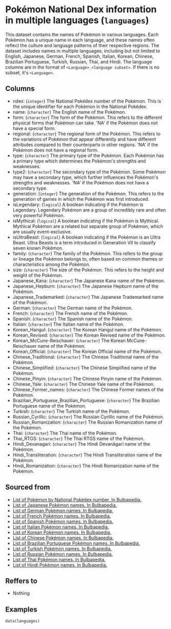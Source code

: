 # Pokémon National Dex information in multiple languages (`languages`)

This dataset contains the names of Pokémon in various languages.
Each Pokémon has a unique name in each language, and these names often reflect the culture and
language patterns of their respective regions. The dataset includes names in multiple languages,
including but not limited to English, Japanese, German, French, Spanish, Italian, Korean, Chinese,
Brazilian Portuguese, Turkish, Russian, Thai, and Hindi. The language columns are in the format of
`<Language>_<language subset>`. If there is no subset, it's `<Language>`.


## Columns
  - ndex: (`integer`) The National Pokédex number of the Pokémon. This is the unique identifier for each Pokémon in the National Pokédex.
  - name: (`character`) The English name of the Pokémon.
  - form: (`character`) The form of the Pokémon. This refers to the different physical forms that Pokémon can take. 'NA' if the Pokémon does not have a special form.
  - regional: (`character`) The regional form of the Pokémon. This refers to the variations of Pokémon that appear differently and have different attributes compared to their counterparts in other regions. 'NA' if the Pokémon does not have a regional form.
  - type: (`character`) The primary type of the Pokémon. Each Pokémon has a primary type which determines the Pokémon's strengths and weaknesses.
  - type2: (`character`) The secondary type of the Pokémon. Some Pokémon may have a secondary type, which further influences the Pokémon's strengths and weaknesses. 'NA' if the Pokémon does not have a secondary type.
  - generation: (`integer`) The generation of the Pokémon. This refers to the generation of games in which the Pokémon was first introduced.
  - isLegendary: (`logical`) A boolean indicating if the Pokémon is Legendary. Legendary Pokémon are a group of incredibly rare and often very powerful Pokémon.
  - isMythical: (`logical`) A boolean indicating if the Pokémon is Mythical. Mythical Pokémon are a related but separate group of Pokémon, which are usually event-exclusive.
  - isUltraBeast: (`logical`) A boolean indicating if the Pokémon is an Ultra Beast. Ultra Beasts is a term introduced in Generation VII to classify seven known Pokémon.
  - family: (`character`) The family of the Pokémon. This refers to the group or lineage the Pokémon belongs to, often based on common themes or characteristics among the Pokémon.
  - size: (`character`) The size of the Pokémon. This refers to the height and weight of the Pokémon.
  - Japanese_Kana: (`character`) The Japanese Kana name of the Pokémon.
  - Japanese_Hepburn: (`character`) The Japanese Hepburn name of the Pokémon.
  - Japanese_Trademarked: (`character`) The Japanese Trademarked name of the Pokémon.
  - German: (`character`) The German name of the Pokémon.
  - French: (`character`) The French name of the Pokémon.
  - Spanish: (`character`) The Spanish name of the Pokémon.
  - Italian: (`character`) The Italian name of the Pokémon.
  - Korean_Hangul: (`character`) The Korean Hangul name of the Pokémon.
  - Korean_Revised: (`character`) The Korean Revised name of the Pokémon.
  - Korean_McCune-Reischauer: (`character`) The Korean McCune-Reischauer name of the Pokémon.
  - Korean_Official: (`character`) The Korean Official name of the Pokémon.
  - Chinese_Traditional: (`character`) The Chinese Traditional name of the Pokémon.
  - Chinese_Simplified: (`character`) The Chinese Simplified name of the Pokémon.
  - Chinese_Pinyin: (`character`) The Chinese Pinyin name of the Pokémon.
  - Chinese_Yale: (`character`) The Chinese Yale name of the Pokémon.
  - Chinese_Former_names: (`character`) The Chinese Former names of the Pokémon.
  - Brazilian_Portuguese_Brazilian_Portuguese: (`character`) The Brazilian Portuguese name of the Pokémon.
  - Turkish: (`character`) The Turkish name of the Pokémon.
  - Russian_Cyrillic: (`character`) The Russian Cyrillic name of the Pokémon.
  - Russian_Romanization: (`character`) The Russian Romanization name of the Pokémon.
  - Thai: (`character`) The Thai name of the Pokémon.
  - Thai_RTGS: (`character`) The Thai RTGS name of the Pokémon.
  - Hindi_Devanagari: (`character`) The Hindi Devanāgarī name of the Pokémon.
  - Hindi_Transliteration: (`character`) The Hindi Transliteration name of the Pokémon.
  - Hindi_Romanization: (`character`) The Hindi Romanization name of the Pokémon.

## Sourced from
  - [List of Pokémon by National Pokédex number. In Bulbapedia.](https://bulbapedia.bulbagarden.net/wiki/List_of_Pok%C3%A9mon_by_National_Pok%C3%A9dex_number)
  - [List of Japanese Pokémon names. In Bulbapedia.](https://bulbapedia.bulbagarden.net/wiki/List_of_Japanese_Pok%C3%A9mon_names)
  - [List of German Pokémon names. In Bulbapedia.](https://bulbapedia.bulbagarden.net/wiki/List_of_German_Pok%C3%A9mon_names)
  - [List of French Pokémon names. In Bulbapedia.](https://bulbapedia.bulbagarden.net/wiki/List_of_French_Pok%C3%A9mon_names)
  - [List of Spanish Pokémon names. In Bulbapedia.](https://bulbapedia.bulbagarden.net/wiki/List_of_Spanish_Pok%C3%A9mon_names)
  - [List of Italian Pokémon names. In Bulbapedia.](https://bulbapedia.bulbagarden.net/wiki/List_of_Italian_Pok%C3%A9mon_names)
  - [List of Korean Pokémon names. In Bulbapedia.](https://bulbapedia.bulbagarden.net/wiki/List_of_Korean_Pok%C3%A9mon_names)
  - [List of Chinese Pokémon names. In Bulbapedia.](https://bulbapedia.bulbagarden.net/wiki/List_of_Chinese_Pok%C3%A9mon_names)
  - [List of Brazilian Portuguese Pokémon names. In Bulbapedia.](https://bulbapedia.bulbagarden.net/wiki/List_of_Brazilian_Portuguese_Pok%C3%A9mon_names)
  - [List of Turkish Pokémon names. In Bulbapedia.](https://bulbapedia.bulbagarden.net/wiki/List_of_Turkish_Pok%C3%A9mon_names)
  - [List of Russian Pokémon names. In Bulbapedia.](https://bulbapedia.bulbagarden.net/wiki/List_of_Russian_Pok%C3%A9mon_names)
  - [List of Thai Pokémon names. In Bulbapedia.](https://bulbapedia.bulbagarden.net/wiki/List_of_Thai_Pok%C3%A9mon_names)
  - [List of Hindi Pokémon names. In Bulbapedia.](https://bulbapedia.bulbagarden.net/wiki/List_of_Hindi_Pok%C3%A9mon_names)

## Reffers to
  - Nothing

## Examples
```
data(languages)
```
